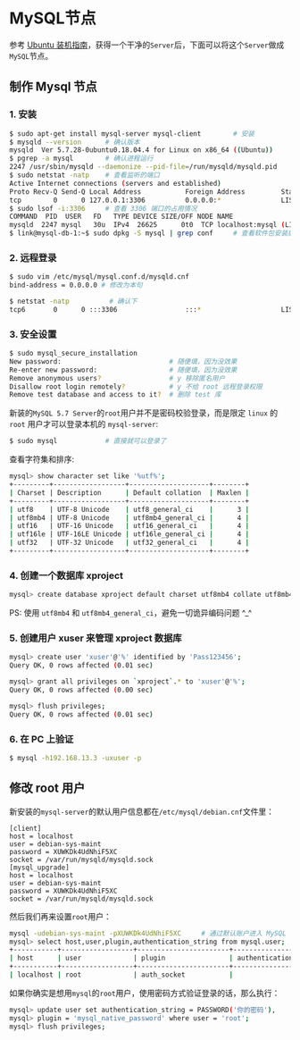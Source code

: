 # MySQL节点

参考 [Ubuntu 装机指南](https://blog.codekissyoung.com/%E5%88%86%E5%B8%83%E5%BC%8F/UbuntuServer)，获得一个干净的`Server`后，下面可以将这个`Server`做成`MySQL`节点。

## 制作 Mysql 节点

### 1. 安装

```bash
$ sudo apt-get install mysql-server mysql-client        # 安装
$ mysqld --version      # 确认版本
mysqld  Ver 5.7.28-0ubuntu0.18.04.4 for Linux on x86_64 ((Ubuntu))
$ pgrep -a mysql        # 确认进程运行
2247 /usr/sbin/mysqld --daemonize --pid-file=/run/mysqld/mysqld.pid
$ sudo netstat -natp    # 查看监听的端口
Active Internet connections (servers and established)
Proto Recv-Q Send-Q Local Address           Foreign Address         State       PID/Program name
tcp        0      0 127.0.0.1:3306          0.0.0.0:*               LISTEN      2247/mysqld
$ sudo lsof -i:3306     # 查看 3306 端口的占用情况
COMMAND  PID  USER   FD   TYPE DEVICE SIZE/OFF NODE NAME
mysqld  2247 mysql   30u  IPv4  26625      0t0  TCP localhost:mysql (LISTEN)
$ link@mysql-db-1:~$ sudo dpkg -S mysql | grep conf     # 查看软件包安装后的所有文件清单
```

### 2. 远程登录

```bash
$ sudo vim /etc/mysql/mysql.conf.d/mysqld.cnf
bind-address = 0.0.0.0 # 修改为本句

$ netstat -natp          # 确认下
tcp6       0      0 :::3306                 :::*                    LISTEN      -
```

### 3. 安全设置

```bash
$ sudo mysql_secure_installation
New password:                           # 随便填，因为没效果
Re-enter new password:                  # 随便填，因为没效果
Remove anonymous users?                 # y 移除匿名用户
Disallow root login remotely?           # y 不给 root 远程登录权限
Remove test database and access to it?  # 删除 test 库
```

新装的`MySQL 5.7 Server`的`root`用户并不是密码校验登录，而是限定 `linux` 的 `root` 用户才可以登录本机的 `mysql-server`:

```bash
$ sudo mysql            # 直接就可以登录了
```

查看字符集和排序:

```bash
mysql> show character set like '%utf%';
+---------+------------------+--------------------+--------+
| Charset | Description      | Default collation  | Maxlen |
+---------+------------------+--------------------+--------+
| utf8    | UTF-8 Unicode    | utf8_general_ci    |      3 |
| utf8mb4 | UTF-8 Unicode    | utf8mb4_general_ci |      4 |
| utf16   | UTF-16 Unicode   | utf16_general_ci   |      4 |
| utf16le | UTF-16LE Unicode | utf16le_general_ci |      4 |
| utf32   | UTF-32 Unicode   | utf32_general_ci   |      4 |
+---------+------------------+--------------------+--------+
```

### 4. 创建一个数据库 xproject

```bash
mysql> create database xproject default charset utf8mb4 collate utf8mb4_general_ci;
```

PS: 使用 `utf8mb4` 和 `utf8mb4_general_ci`，避免一切诡异编码问题 ^\_^

### 5. 创建用户 xuser 来管理 xproject 数据库

```bash
mysql> create user 'xuser'@'%' identified by 'Pass123456';
Query OK, 0 rows affected (0.01 sec)

mysql> grant all privileges on `xproject`.* to 'xuser'@'%';
Query OK, 0 rows affected (0.00 sec)

mysql> flush privileges;
Query OK, 0 rows affected (0.01 sec)
```

### 6. 在 PC 上验证

```bash
$ mysql -h192.168.13.3 -uxuser -p
```

## 修改 root 用户

新安装的`mysql-server`的默认用户信息都在`/etc/mysql/debian.cnf`文件里：

```mysql
[client]
host = localhost
user = debian-sys-maint
password = XUWKDk4UdNhiF5XC
socket = /var/run/mysqld/mysqld.sock
[mysql_upgrade]
host = localhost
user = debian-sys-maint
password = XUWKDk4UdNhiF5XC
socket = /var/run/mysqld/mysqld.sock
```

然后我们再来设置`root`用户：

```bash
mysql -udebian-sys-maint -pXUWKDk4UdNhiF5XC     # 通过默认账户进入 MySQL
mysql> select host,user,plugin,authentication_string from mysql.user;
+-----------+------------------+-----------------------+------------------------+
| host      | user             | plugin                | authentication_string  |
+-----------+------------------+-----------------------+------------------------+
| localhost | root             | auth_socket           |                        |
```

如果你确实是想用`mysql`的`root`用户，使用密码方式验证登录的话，那么执行：

```bash
mysql> update user set authentication_string = PASSWORD('你的密码'),
mysql> plugin = 'mysql_native_password' where user = 'root';
mysql> flush privileges;
```
